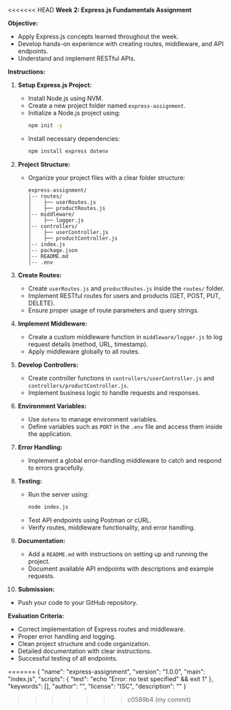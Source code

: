 <<<<<<< HEAD
**Week 2: Express.js Fundamentals Assignment**

**Objective:**

- Apply Express.js concepts learned throughout the week.
- Develop hands-on experience with creating routes, middleware, and API endpoints.
- Understand and implement RESTful APIs.

**Instructions:**

1. **Setup Express.js Project:**

   - Install Node.js using NVM.
   - Create a new project folder named `express-assignment`.
   - Initialize a Node.js project using:
     ```sh
     npm init -y
     ```
   - Install necessary dependencies:
     ```sh
     npm install express dotenv
     ```

2. **Project Structure:**

   - Organize your project files with a clear folder structure:
     ```
     express-assignment/
     │-- routes/
     │    ├── userRoutes.js
     │    ├── productRoutes.js
     │-- middleware/
     │    ├── logger.js
     │-- controllers/
     │    ├── userController.js
     │    ├── productController.js
     │-- index.js
     │-- package.json
     │-- README.md
     │-- .env
     ```

3. **Create Routes:**

   - Create `userRoutes.js` and `productRoutes.js` inside the `routes/` folder.
   - Implement RESTful routes for users and products (GET, POST, PUT, DELETE).
   - Ensure proper usage of route parameters and query strings.

4. **Implement Middleware:**

   - Create a custom middleware function in `middleware/logger.js` to log request details (method, URL, timestamp).
   - Apply middleware globally to all routes.

5. **Develop Controllers:**

   - Create controller functions in `controllers/userController.js` and `controllers/productController.js`.
   - Implement business logic to handle requests and responses.

6. **Environment Variables:**

   - Use `dotenv` to manage environment variables.
   - Define variables such as `PORT` in the `.env` file and access them inside the application.

7. **Error Handling:**

   - Implement a global error-handling middleware to catch and respond to errors gracefully.

8. **Testing:**

   - Run the server using:
     ```sh
     node index.js
     ```
   - Test API endpoints using Postman or cURL.
   - Verify routes, middleware functionality, and error handling.

9. **Documentation:**

   - Add a `README.md` with instructions on setting up and running the project.
   - Document available API endpoints with descriptions and example requests.

10. **Submission:**

   - Push your code to your GitHub repository.

**Evaluation Criteria:**

- Correct implementation of Express routes and middleware.
- Proper error handling and logging.
- Clean project structure and code organization.
- Detailed documentation with clear instructions.
- Successful testing of all endpoints.

=======
{
  "name": "express-assignment",
  "version": "1.0.0",
  "main": "index.js",
  "scripts": {
    "test": "echo \"Error: no test specified\" && exit 1"
  },
  "keywords": [],
  "author": "",
  "license": "ISC",
  "description": ""
}
>>>>>>> c0589b4 (my commit)
